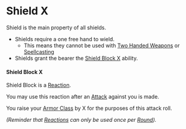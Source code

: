 # Shield X
Shield is the main property of all shields.
- Shields require a one free hand to wield.
	- This means they cannot be used with [Two Handed Weapons](../../Weapons/Weapon%20Properties/Two%20Handed%20Property.md) or [Spellcasting](../../../../Magic/Spellcasting.md)
- Shields grant the bearer the [Shield Block X](Shield%20X%20Property.md#Shield%20Block%20X) ability.

#### Shield Block X
Shield Block is a [Reaction](../../../../../Game%20Procedures/Reaction.md). 

You may use this reaction after an [Attack](../../../../../Game%20Procedures/Attack.md) against you is made. 

You raise your [Armor Class](../../../../../Player%20Characters/Derived%20Statistics/Armor%20Class.md) by X for the purposes of this attack roll.

*(Reminder that [Reactions](../../../../../Game%20Procedures/Reaction.md) can only be used once per [Round](../../../../../Game%20Procedures/Round.md)).*